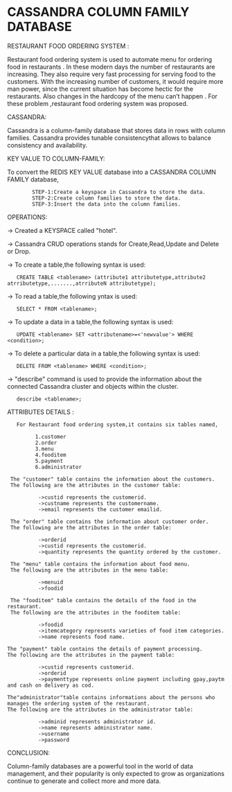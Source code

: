 # CASSANDRA COLUMN FAMILY DATABASE
RESTAURANT  FOOD ORDERING SYSTEM :

  Restaurant food ordering system is used to automate menu for ordering food in restaurants .
 In these modern days the number of restaurants are increasing. They also require very fast processing for serving food to the customers.
 With the increasing number of customers, it would require more man power, since the current situation has become hectic for the restaurants.
 Also changes in the hardcopy of the menu can’t happen . For these problem ,restaurant food ordering system was proposed.
         
CASSANDRA:

 Cassandra is a column-family database that stores data in rows with column families.
Cassandra provides tunable consistencythat allows to balance consistency and availability.

KEY VALUE TO COLUMN-FAMILY:

 To convert the REDIS KEY VALUE database into a CASSANDRA COLUMN FAMILY database,
    
            STEP-1:Create a keyspace in Cassandra to store the data.
            STEP-2:Create column families to store the data.
            STEP-3:Insert the data into the column families.
OPERATIONS:

-> Created a KEYSPACE called "hotel".

-> Cassandra CRUD operations stands for Create,Read,Update and Delete or Drop.

-> To create a table,the following syntax is used:
        
       CREATE TABLE <tablename> (attribute1 attributetype,attribute2 atrributetype,.......,atrributeN attributetype);
-> To read a table,the following yntax is used:
       
       SELECT * FROM <tablename>;
-> To update a data in a table,the following syntax is used:
       
       UPDATE <tablename> SET <attributename>=<'newvalue'> WHERE <condition>;
-> To delete a particular data in a table,the following syntax is used:
        
       DELETE FROM <tablename> WHERE <condition>;
-> "describe" command is used to provide the information about the connected Cassandra cluster and objects within the cluster.
        
       describe <tablename>;
ATTRIBUTES DETAILS :

       For Restaurant food ordering system,it contains six tables named,
       
             1.customer
             2.order 
             3.menu
             4.fooditem
             5.payment
             6.administrator     
             
     The "customer" table contains the information about the customers.
     The following are the attributes in the customer table:
     
              ->custid represents the customerid.
              ->custname represents the customername.
              ->email represents the customer emailid.
              
     The "order" table contains the information about customer order.
     The following are the attributes in the order table:
     
              ->orderid
              ->custid represents the customerid.
              ->quantity represents the quantity ordered by the customer.
              
     The "menu" table contains the information about food menu.
     The following are the attributes in the menu table:
     
              ->menuid
              ->foodid
              
     The "fooditem" table contains the details of the food in the restaurant.
     The following are the attributes in the fooditem table:
     
              ->foodid
              ->itemcategory represents varieties of food item categories.
              ->name represents food name.
              
    The "payment" table contains the details of payment processing.
    The following are the attributes in the payment table:
    
              ->custid represents customerid.
              ->orderid 
              ->paymenttype represents online payment including gpay,paytm and cash on delivery as cod.
              
    The"administrator"table contains informations about the persons who manages the ordering system of the restaurant.
    The following are the attributes in the administrator table:
    
              ->adminid represents administrator id.
              ->name represents administrator name.
              ->username
              ->password
              
CONCLUSION:

  Column-family databases are a powerful tool in the world of data management, 
  and their popularity is only expected to grow as organizations continue to generate and collect more and more data.
